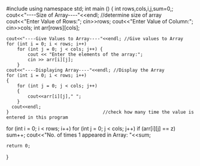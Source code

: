 #include<iostream>
using namespace std;
int main ()
{
	int rows,cols,i,j,sum=0,;
	cout<<"----Size of Array----"<<endl; //determine size of array
	cout<<"Enter Value of Rows:";
	cin>>rows;
	cout<<"Enter Value of Column:";
	cin>>cols;
	int arr[rows][cols];

	cout<<"----Give Values to Array----"<<endl; //Give values to Array
    for (int i = 0; i < rows; i++) 
        for (int j = 0; j < cols; j++) {
        	cout << "Enter the elements of the array:";
            cin >> arr[i][j];
        }
	cout<<"----Displaying Array----"<<endl; //Display the Array
    for (int i = 0; i < rows; i++) 
	{
	    for (int j = 0; j < cols; j++) 
		{
        	cout<<arr[i][j]," "; 
	    }
      cout<<endl;
	}                                   //check how many time the value is entered in this program
for (int i = 0; i < rows; i++) 
    for (int j = 0; j < cols; j++)
        if (arr[i][j] == z) 
            sum++;
cout<<"No. of times 1 appeared in Array: "<<sum;
	
	return 0;
}
